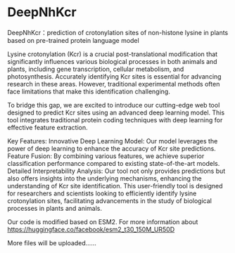 # DeepNhKcr
DeepNhKcr：prediction of crotonylation sites of non-histone lysine in plants based on pre-trained protein language model


Lysine crotonylation (Kcr) is a crucial post-translational modification that significantly influences various biological processes in both animals and plants, including gene transcription, cellular metabolism, and photosynthesis. Accurately identifying Kcr sites is essential for advancing research in these areas. However, traditional experimental methods often face limitations that make this identification challenging.

To bridge this gap, we are excited to introduce our cutting-edge web tool designed to predict Kcr sites using an advanced deep learning model. This tool integrates traditional protein coding techniques with deep learning for effective feature extraction.

Key Features:
Innovative Deep Learning Model: Our model leverages the power of deep learning to enhance the accuracy of Kcr site predictions.
Feature Fusion: By combining various features, we achieve superior classification performance compared to existing state-of-the-art models.
Detailed Interpretability Analysis: Our tool not only provides predictions but also offers insights into the underlying mechanisms, enhancing the understanding of Kcr site identification.
This user-friendly tool is designed for researchers and scientists looking to efficiently identify lysine crotonylation sites, facilitating advancements in the study of biological processes in plants and animals. 



Our code is modified based on ESM2. For more information about  https://huggingface.co/facebook/esm2_t30_150M_UR50D


More files will be uploaded……

